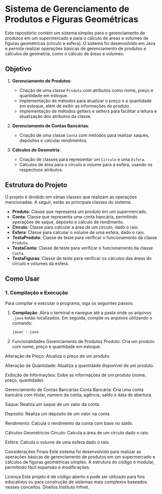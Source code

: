 # Sistema de Gerenciamento de Produtos e Figuras Geométricas

Este repositório contém um sistema simples para o gerenciamento de produtos em um supermercado e para o cálculo de áreas e volumes de figuras geométricas (círculo e esfera). O sistema foi desenvolvido em Java e permite realizar operações básicas de gerenciamento de produtos e cálculos de geometria, como o cálculo de áreas e volumes.

## Objetivo

1. **Gerenciamento de Produtos**:
   - Criação de uma classe `Produto` com atributos como nome, preço e quantidade em estoque.
   - Implementação de métodos para atualizar o preço e a quantidade em estoque, além de exibir as informações do produto.
   - Implementação de métodos getters e setters para facilitar a leitura e atualização dos atributos da classe.

2. **Gerenciamento de Contas Bancárias**:
   - Criação de uma classe `Conta` com métodos para realizar saques, depósitos e calcular rendimentos.

3. **Cálculos de Geometria**:
   - Criação de classes para representar um `Círculo` e uma `Esfera`.
   - Cálculos de área para o círculo e volume para a esfera, usando os respectivos atributos.

## Estrutura do Projeto

O projeto é dividido em várias classes que realizam as operações mencionadas. A seguir, estão as principais classes do sistema:

- **Produto**: Classe que representa um produto em um supermercado.
- **Conta**: Classe que representa uma conta bancária, permitindo operações de saque, depósito e cálculo de rendimento.
- **Circulo**: Classe para calcular a área de um círculo, dado o raio.
- **Esfera**: Classe para calcular o volume de uma esfera, dado o raio.
- **TestaProduto**: Classe de teste para verificar o funcionamento da classe `Produto`.
- **TestaConta**: Classe de teste para verificar o funcionamento da classe `Conta`.
- **TestaFiguras**: Classe de teste para verificar os cálculos das áreas do círculo e volumes da esfera.

## Como Usar

### 1. Compilação e Execução

Para compilar e executar o programa, siga os seguintes passos:

1. **Compilação**:
   Abra o terminal e navegue até a pasta onde os arquivos `.java` estão localizados. Em seguida, compile os arquivos utilizando o comando:

   ```bash
   javac *.java

2. Funcionalidades
Gerenciamento de Produtos
Produto: Cria um produto com nome, preço e quantidade em estoque.

Alteração de Preço: Atualiza o preço de um produto.

Alteração de Quantidade: Atualiza a quantidade disponível de um produto.

Exibição de Informações: Exibe as informações de um produto (nome, preço, quantidade).

Gerenciamento de Contas Bancárias
Conta Bancária: Cria uma conta bancária com titular, número da conta, agência, saldo e data de abertura.

Saque: Realiza um saque de um valor da conta.

Depósito: Realiza um depósito de um valor na conta.

Rendimento: Calcula o rendimento da conta com base no saldo.

Cálculos Geométricos
Círculo: Calcula a área de um círculo dado o raio.

Esfera: Calcula o volume de uma esfera dado o raio.

Considerações Finais
Este sistema foi desenvolvido para realizar as operações básicas de gerenciamento de produtos em um supermercado e cálculos de figuras geométricas simples. A estrutura do código é modular, permitindo fácil expansão e modificações.

Licença
Este projeto é de código aberto e pode ser utilizado para fins educativos ou para construção de sistemas mais complexos baseados nesses conceitos. Direitos Instituto Infnet.
